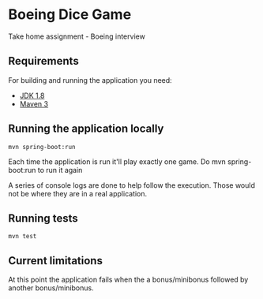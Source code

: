 # Boeing Dice Game

Take home assignment - Boeing interview
## Requirements

For building and running the application you need:

- [JDK 1.8](http://www.oracle.com/technetwork/java/javase/downloads/jdk8-downloads-2133151.html)
- [Maven 3](https://maven.apache.org)

## Running the application locally

```shell
mvn spring-boot:run
```

Each time the application is run it'll play exactly one game. 
Do mvn spring-boot:run to run it again

A series of console logs are done to help follow the execution. Those would not be where they are in a real application.

## Running tests
```shell
mvn test
```

## Current limitations

At this point the application fails when the a bonus/minibonus followed by another bonus/minibonus.
